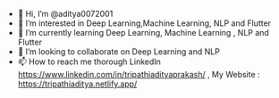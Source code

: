 - 👋 Hi, I’m @aditya0072001
- 👀 I’m interested in Deep Learning,Machine Learning, NLP and Flutter
- 🌱 I’m currently learning Deep Learning, Machine Learning , NLP and Flutter
- 💞️ I’m looking to collaborate on Deep Learning and NLP
- 📫 How to reach me thorough LinkedIn https://www.linkedin.com/in/tripathiadityaprakash/ , My Website :  https://tripathiaditya.netlify.app/ 

<!---
aditya0072001/aditya0072001 is a ✨ special ✨ repository because its `README.md` (this file) appears on your GitHub profile.
You can click the Preview link to take a look at your changes.
--->
